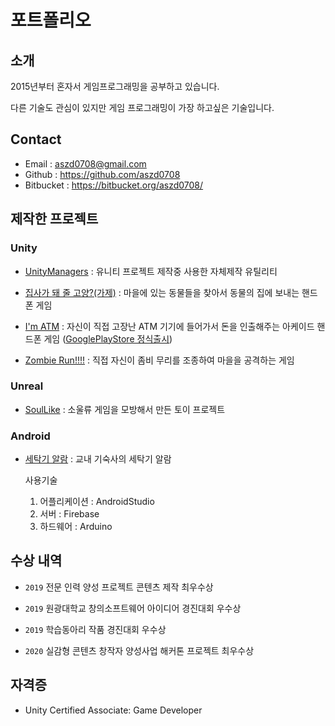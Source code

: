 # 포트폴리오

## 소개

2015년부터 혼자서 게임프로그래밍을 공부하고 있습니다.

다른 기술도 관심이 있지만 게임 프로그래밍이 가장 하고싶은 기술입니다.

## Contact

- Email : aszd0708@gmail.com
- Github : https://github.com/aszd0708
- Bitbucket : https://bitbucket.org/aszd0708/

## 제작한 프로젝트

### Unity

- [UnityManagers](https://github.com/aszd0708/UnityGameManagers) : 유니티 프로젝트 제작중 사용한 자체제작 유틸리티

- [집사가 돼 줄 고양?(가제)](https://bitbucket.org/aszd0708/meow-_versionup/src/master/) : 마을에 있는 동물들을 찾아서 동물의 집에 보내는 핸드폰 게임

- [I'm ATM](https://bitbucket.org/aszd0708/imatm/src/master/) : 자신이 직접 고장난 ATM 기기에 들어가서 돈을 인출해주는 아케이드 핸드폰 게임 ([GooglePlayStore 정식출시](https://play.google.com/store/apps/details?id=com.MatZip.ImATM))

- [Zombie Run!!!!](https://bitbucket.org/aszd0708/zombie-run/src/master/) : 직접 자신이 좀비 무리를 조종하여 마을을 공격하는 게임

### Unreal

- [SoulLike](https://github.com/aszd0708/SoulLike) : 소울류 게임을 모방해서 만든 토이 프로젝트

### Android

- [세탁기 알람](https://www.youtube.com/watch?v=rt-ju-J1BGk) : 교내 기숙사의 세탁기 알람

  사용기술

  1. 어플리케이션 : AndroidStudio
  2. 서버 : Firebase
  3. 하드웨어 : Arduino

## 수상 내역

- `2019` 전문 인력 양성 프로젝트 콘텐츠 제작 최우수상

- `2019` 원광대학교 창의소프트웨어 아이디어 경진대회 우수상

- `2019` 학습동아리 작품 경진대회 우수상

- `2020` 실감형 콘텐츠 창작자 양성사업 해커톤 프로젝트 최우수상

## 자격증

- Unity Certified Associate: Game Developer
